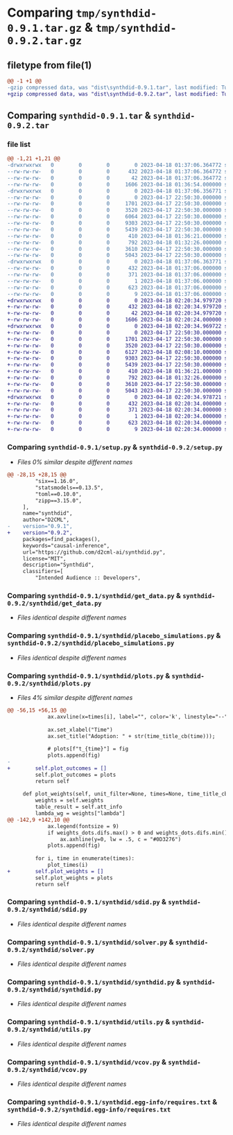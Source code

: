 # Comparing `tmp/synthdid-0.9.1.tar.gz` & `tmp/synthdid-0.9.2.tar.gz`

## filetype from file(1)

```diff
@@ -1 +1 @@
-gzip compressed data, was "dist\synthdid-0.9.1.tar", last modified: Tue Apr 18 01:37:06 2023, max compression
+gzip compressed data, was "dist\synthdid-0.9.2.tar", last modified: Tue Apr 18 02:20:34 2023, max compression
```

## Comparing `synthdid-0.9.1.tar` & `synthdid-0.9.2.tar`

### file list

```diff
@@ -1,21 +1,21 @@
-drwxrwxrwx   0        0        0        0 2023-04-18 01:37:06.364772 synthdid-0.9.1/
--rw-rw-rw-   0        0        0      432 2023-04-18 01:37:06.364772 synthdid-0.9.1/PKG-INFO
--rw-rw-rw-   0        0        0       42 2023-04-18 01:37:06.364772 synthdid-0.9.1/setup.cfg
--rw-rw-rw-   0        0        0     1606 2023-04-18 01:36:54.000000 synthdid-0.9.1/setup.py
-drwxrwxrwx   0        0        0        0 2023-04-18 01:37:06.356771 synthdid-0.9.1/synthdid/
--rw-rw-rw-   0        0        0        0 2023-04-17 22:50:30.000000 synthdid-0.9.1/synthdid/__init__.py
--rw-rw-rw-   0        0        0     1701 2023-04-17 22:50:30.000000 synthdid-0.9.1/synthdid/get_data.py
--rw-rw-rw-   0        0        0     3520 2023-04-17 22:50:30.000000 synthdid-0.9.1/synthdid/placebo_simulations.py
--rw-rw-rw-   0        0        0     6064 2023-04-17 22:50:30.000000 synthdid-0.9.1/synthdid/plots.py
--rw-rw-rw-   0        0        0     9303 2023-04-17 22:50:30.000000 synthdid-0.9.1/synthdid/sdid.py
--rw-rw-rw-   0        0        0     5439 2023-04-17 22:50:30.000000 synthdid-0.9.1/synthdid/solver.py
--rw-rw-rw-   0        0        0      410 2023-04-18 01:36:21.000000 synthdid-0.9.1/synthdid/summary.py
--rw-rw-rw-   0        0        0      792 2023-04-18 01:32:26.000000 synthdid-0.9.1/synthdid/synthdid.py
--rw-rw-rw-   0        0        0     3610 2023-04-17 22:50:30.000000 synthdid-0.9.1/synthdid/utils.py
--rw-rw-rw-   0        0        0     5043 2023-04-17 22:50:30.000000 synthdid-0.9.1/synthdid/vcov.py
-drwxrwxrwx   0        0        0        0 2023-04-18 01:37:06.363771 synthdid-0.9.1/synthdid.egg-info/
--rw-rw-rw-   0        0        0      432 2023-04-18 01:37:06.000000 synthdid-0.9.1/synthdid.egg-info/PKG-INFO
--rw-rw-rw-   0        0        0      371 2023-04-18 01:37:06.000000 synthdid-0.9.1/synthdid.egg-info/SOURCES.txt
--rw-rw-rw-   0        0        0        1 2023-04-18 01:37:06.000000 synthdid-0.9.1/synthdid.egg-info/dependency_links.txt
--rw-rw-rw-   0        0        0      623 2023-04-18 01:37:06.000000 synthdid-0.9.1/synthdid.egg-info/requires.txt
--rw-rw-rw-   0        0        0        9 2023-04-18 01:37:06.000000 synthdid-0.9.1/synthdid.egg-info/top_level.txt
+drwxrwxrwx   0        0        0        0 2023-04-18 02:20:34.979720 synthdid-0.9.2/
+-rw-rw-rw-   0        0        0      432 2023-04-18 02:20:34.979720 synthdid-0.9.2/PKG-INFO
+-rw-rw-rw-   0        0        0       42 2023-04-18 02:20:34.979720 synthdid-0.9.2/setup.cfg
+-rw-rw-rw-   0        0        0     1606 2023-04-18 02:20:24.000000 synthdid-0.9.2/setup.py
+drwxrwxrwx   0        0        0        0 2023-04-18 02:20:34.969722 synthdid-0.9.2/synthdid/
+-rw-rw-rw-   0        0        0        0 2023-04-17 22:50:30.000000 synthdid-0.9.2/synthdid/__init__.py
+-rw-rw-rw-   0        0        0     1701 2023-04-17 22:50:30.000000 synthdid-0.9.2/synthdid/get_data.py
+-rw-rw-rw-   0        0        0     3520 2023-04-17 22:50:30.000000 synthdid-0.9.2/synthdid/placebo_simulations.py
+-rw-rw-rw-   0        0        0     6127 2023-04-18 02:08:10.000000 synthdid-0.9.2/synthdid/plots.py
+-rw-rw-rw-   0        0        0     9303 2023-04-17 22:50:30.000000 synthdid-0.9.2/synthdid/sdid.py
+-rw-rw-rw-   0        0        0     5439 2023-04-17 22:50:30.000000 synthdid-0.9.2/synthdid/solver.py
+-rw-rw-rw-   0        0        0      410 2023-04-18 01:36:21.000000 synthdid-0.9.2/synthdid/summary.py
+-rw-rw-rw-   0        0        0      792 2023-04-18 01:32:26.000000 synthdid-0.9.2/synthdid/synthdid.py
+-rw-rw-rw-   0        0        0     3610 2023-04-17 22:50:30.000000 synthdid-0.9.2/synthdid/utils.py
+-rw-rw-rw-   0        0        0     5043 2023-04-17 22:50:30.000000 synthdid-0.9.2/synthdid/vcov.py
+drwxrwxrwx   0        0        0        0 2023-04-18 02:20:34.978721 synthdid-0.9.2/synthdid.egg-info/
+-rw-rw-rw-   0        0        0      432 2023-04-18 02:20:34.000000 synthdid-0.9.2/synthdid.egg-info/PKG-INFO
+-rw-rw-rw-   0        0        0      371 2023-04-18 02:20:34.000000 synthdid-0.9.2/synthdid.egg-info/SOURCES.txt
+-rw-rw-rw-   0        0        0        1 2023-04-18 02:20:34.000000 synthdid-0.9.2/synthdid.egg-info/dependency_links.txt
+-rw-rw-rw-   0        0        0      623 2023-04-18 02:20:34.000000 synthdid-0.9.2/synthdid.egg-info/requires.txt
+-rw-rw-rw-   0        0        0        9 2023-04-18 02:20:34.000000 synthdid-0.9.2/synthdid.egg-info/top_level.txt
```

### Comparing `synthdid-0.9.1/setup.py` & `synthdid-0.9.2/setup.py`

 * *Files 0% similar despite different names*

```diff
@@ -28,15 +28,15 @@
         "six==1.16.0",
         "statsmodels==0.13.5",
         "toml==0.10.0",
         "zipp==3.15.0",
     ],
     name="synthdid",
     author="D2CML",
-    version="0.9.1",
+    version="0.9.2",
     packages=find_packages(),
     keywords="causal-inference",
     url="https://github.com/d2cml-ai/synthdid.py",
     license="MIT",
     description="Synthdid",
     classifiers=[
         "Intended Audience :: Developers",
```

### Comparing `synthdid-0.9.1/synthdid/get_data.py` & `synthdid-0.9.2/synthdid/get_data.py`

 * *Files identical despite different names*

### Comparing `synthdid-0.9.1/synthdid/placebo_simulations.py` & `synthdid-0.9.2/synthdid/placebo_simulations.py`

 * *Files identical despite different names*

### Comparing `synthdid-0.9.1/synthdid/plots.py` & `synthdid-0.9.2/synthdid/plots.py`

 * *Files 4% similar despite different names*

```diff
@@ -56,15 +56,15 @@
             ax.axvline(x=times[i], label="", color='k', linestyle="--", lw=.8)
 
             ax.set_xlabel("Time")
             ax.set_title("Adoption: " + str(time_title_cb(time)));
 
             # plots[f"t_{time}"] = fig
             plots.append(fig)
-
+        self.plot_outcomes = []
         self.plot_outcomes = plots
         return self
 
     def plot_weights(self, unit_filter=None, times=None, time_title_cb=int):
         weights = self.weights
         table_result = self.att_info
         lambda_wg = weights["lambda"]
@@ -142,9 +142,10 @@
             ax.legend(fontsize = 9)
             if weights_dots.difs.max() > 0 and weights_dots.difs.min() < 0:
                 ax.axhline(y=0, lw = .5, c = "#0D3276")
             plots.append(fig)
 
         for i, time in enumerate(times):
             plot_times(i)
+        self.plot_weights = []
         self.plot_weights = plots
         return self
```

### Comparing `synthdid-0.9.1/synthdid/sdid.py` & `synthdid-0.9.2/synthdid/sdid.py`

 * *Files identical despite different names*

### Comparing `synthdid-0.9.1/synthdid/solver.py` & `synthdid-0.9.2/synthdid/solver.py`

 * *Files identical despite different names*

### Comparing `synthdid-0.9.1/synthdid/synthdid.py` & `synthdid-0.9.2/synthdid/synthdid.py`

 * *Files identical despite different names*

### Comparing `synthdid-0.9.1/synthdid/utils.py` & `synthdid-0.9.2/synthdid/utils.py`

 * *Files identical despite different names*

### Comparing `synthdid-0.9.1/synthdid/vcov.py` & `synthdid-0.9.2/synthdid/vcov.py`

 * *Files identical despite different names*

### Comparing `synthdid-0.9.1/synthdid.egg-info/requires.txt` & `synthdid-0.9.2/synthdid.egg-info/requires.txt`

 * *Files identical despite different names*

